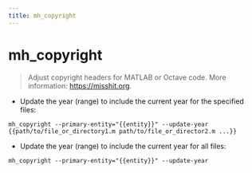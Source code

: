```yaml
---
title: mh_copyright
---
```

# mh_copyright

> Adjust copyright headers for MATLAB or Octave code.
> More information: <https://misshit.org>.

- Update the year (range) to include the current year for the specified files:

`mh_copyright --primary-entity="{{entity}}" --update-year {{path/to/file_or_directory1.m path/to/file_or_director2.m ...}}`

- Update the year (range) to include the current year for all files:

`mh_copyright --primary-entity="{{entity}}" --update-year`
